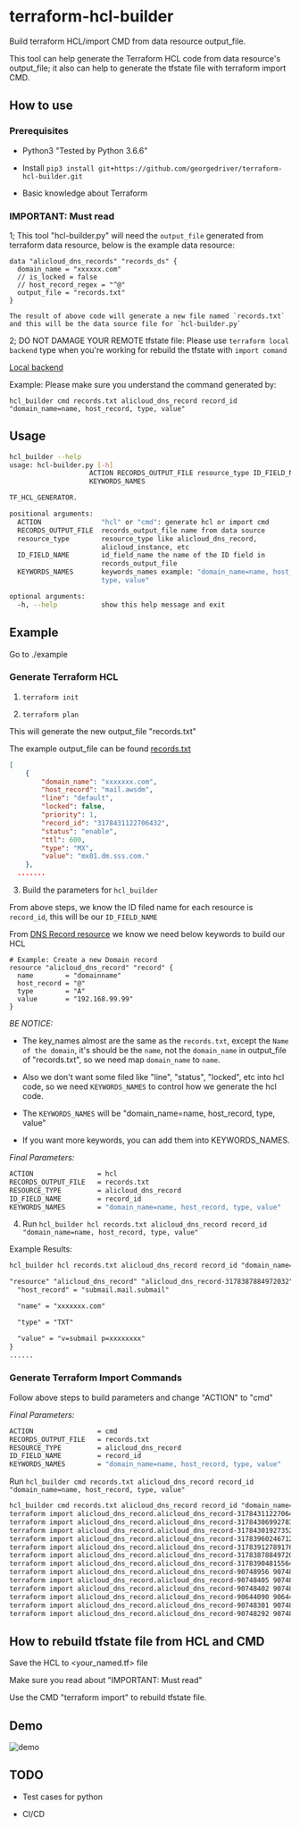 # terraform-hcl-builder

Build terraform HCL/import CMD from data resource output_file.

This tool can help generate the Terraform HCL code from data resource's output_file; it also can help to generate the tfstate file with terraform import CMD.

## How to use

### Prerequisites

- Python3 "Tested by Python 3.6.6"

- Install `pip3 install git+https://github.com/georgedriver/terraform-hcl-builder.git`

- Basic knowledge about Terraform

### IMPORTANT: Must read

1; This tool "hcl-builder.py" will need the `output_file` generated from terraform data resource, below is the example data resource:

```hcl
data "alicloud_dns_records" "records_ds" {
  domain_name = "xxxxxx.com"
  // is_locked = false
  // host_record_regex = "^@"
  output_file = "records.txt"
}

The result of above code will generate a new file named `records.txt` and this will be the data source file for `hcl-builder.py`
```

2; DO NOT DAMAGE YOUR REMOTE tfstate file: Please use `terraform local backend` type when you're working for rebuild the tfstate with `import comand`

[Local backend](https://www.terraform.io/docs/backends/types/local.html)

Example:
Please make sure you understand the command generated by:

`hcl_builder cmd records.txt alicloud_dns_record record_id "domain_name=name, host_record, type, value"`

## Usage

```bash
hcl_builder --help
usage: hcl-builder.py [-h]
                    ACTION RECORDS_OUTPUT_FILE resource_type ID_FIELD_NAME
                    KEYWORDS_NAMES

TF_HCL_GENERATOR.

positional arguments:
  ACTION               "hcl" or "cmd": generate hcl or import cmd
  RECORDS_OUTPUT_FILE  records_output_file name from data source
  resource_type        resource_type like alicloud_dns_record,
                       alicloud_instance, etc
  ID_FIELD_NAME        id_field_name the name of the ID field in
                       records_output_file
  KEYWORDS_NAMES       keywords_names example: "domain_name=name, host_record,
                       type, value"

optional arguments:
  -h, --help           show this help message and exit
```

## Example

Go to ./example

### Generate Terraform HCL

1. `terraform init`

2. `terraform plan`

This will generate the new output_file "records.txt"

The example output_file can be found [records.txt](./example/records.txt)

```json
[
	{
		"domain_name": "xxxxxxx.com",
		"host_record": "mail.awsdm",
		"line": "default",
		"locked": false,
		"priority": 1,
		"record_id": "3178431122706432",
		"status": "enable",
		"ttl": 600,
		"type": "MX",
		"value": "mx01.dm.sss.com."
	},
  .......
```

3. Build the parameters for `hcl_builder`

From above steps, we know the ID filed name for each resource is `record_id`, this will be our `ID_FIELD_NAME`

From [DNS Record resource](https://www.terraform.io/docs/providers/alicloud/r/dns_record.html) we know we need below keywords to build our HCL

```hcl
# Example: Create a new Domain record
resource "alicloud_dns_record" "record" {
  name        = "domainname"
  host_record = "@"
  type        = "A"
  value       = "192.168.99.99"
}
```

*BE NOTICE:*

- The key_names almost are the same as the `records.txt`, except the `Name of the domain`, it's should be the `name`, not the `domain_name` in output_file of "records.txt", so we need map `domain_name` to `name`.

- Also we don't want some filed like "line", "status", "locked", etc into hcl code, so we need `KEYWORDS_NAMES` to control how we generate the hcl code.

- The `KEYWORDS_NAMES` will be "domain_name=name, host_record, type, value"

- If you want more keywords, you can add them into KEYWORDS_NAMES.

*Final Parameters:*

```bash
ACTION                = hcl
RECORDS_OUTPUT_FILE   = records.txt
RESOURCE_TYPE         = alicloud_dns_record
ID_FIELD_NAME         = record_id
KEYWORDS_NAMES        = "domain_name=name, host_record, type, value"
```

4. Run `hcl_builder hcl records.txt alicloud_dns_record record_id "domain_name=name, host_record, type, value"`

Example Results:

```txt
hcl_builder hcl records.txt alicloud_dns_record record_id "domain_name=name, host_record, type, value"

"resource" "alicloud_dns_record" "alicloud_dns_record-3178387884972032" {
  "host_record" = "submail.mail.submail"

  "name" = "xxxxxxx.com"

  "type" = "TXT"

  "value" = "v=submail p=xxxxxxxx"
}
......
```

### Generate Terraform Import Commands

Follow above steps to build parameters and change "ACTION" to "cmd"

*Final Parameters:*

```bash
ACTION                = cmd
RECORDS_OUTPUT_FILE   = records.txt
RESOURCE_TYPE         = alicloud_dns_record
ID_FIELD_NAME         = record_id
KEYWORDS_NAMES        = "domain_name=name, host_record, type, value"
```

Run `hcl_builder cmd records.txt alicloud_dns_record record_id "domain_name=name, host_record, type, value"`

```txt
hcl_builder cmd records.txt alicloud_dns_record record_id "domain_name=name, host_record, type, value"
terraform import alicloud_dns_record.alicloud_dns_record-3178431122706432 3178431122706432
terraform import alicloud_dns_record.alicloud_dns_record-3178430699278336 3178430699278336
terraform import alicloud_dns_record.alicloud_dns_record-3178430192735232 3178430192735232
terraform import alicloud_dns_record.alicloud_dns_record-3178396024671232 3178396024671232
terraform import alicloud_dns_record.alicloud_dns_record-3178391278917632 3178391278917632
terraform import alicloud_dns_record.alicloud_dns_record-3178387884972032 3178387884972032
terraform import alicloud_dns_record.alicloud_dns_record-3178390481556480 3178390481556480
terraform import alicloud_dns_record.alicloud_dns_record-90748956 90748956
terraform import alicloud_dns_record.alicloud_dns_record-90748405 90748405
terraform import alicloud_dns_record.alicloud_dns_record-90748402 90748402
terraform import alicloud_dns_record.alicloud_dns_record-90644090 90644090
terraform import alicloud_dns_record.alicloud_dns_record-90748301 90748301
terraform import alicloud_dns_record.alicloud_dns_record-90748292 90748292
```

## How to rebuild tfstate file from HCL and CMD

Save the HCL to <your_named.tf> file

Make sure you read about "IMPORTANT: Must read"

Use the CMD "terraform import" to rebuild tfstate file.

## Demo

![demo](./img/demo.gif)

## TODO

- Test cases for python

- CI/CD
